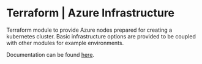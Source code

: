 # Terraform | Azure Infrastructure

Terraform module to provide Azure nodes prepared for creating a kubernetes cluster.
Basic infrastructure options are provided to be coupled with other modules for example environments.

Documentation can be found [here](./docs.md).
